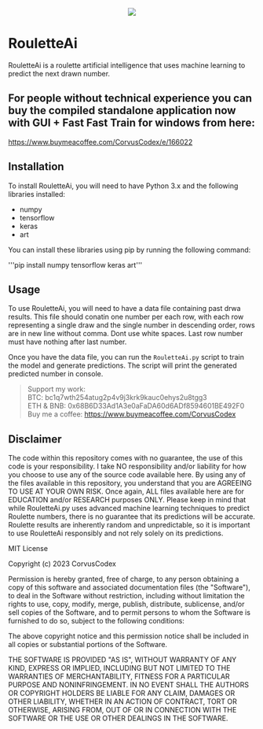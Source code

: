 <p align="center">
  <img src="https://github.com/CorvusCodex/RouletteAi/blob/main/RouletteAi.png?raw=true">
</p>

# RouletteAi
RouletteAi is a roulette artificial intelligence that uses machine learning to predict the next drawn number.

## For people without technical experience you can buy the compiled standalone application now with GUI + Fast Fast Train for windows from here:
https://www.buymeacoffee.com/CorvusCodex/e/166022


## Installation

To install RouletteAi, you will need to have Python 3.x and the following libraries installed:
- numpy
- tensorflow
- keras
- art

You can install these libraries using pip by running the following command:

'''pip install numpy tensorflow keras art'''

## Usage

To use RouletteAi, you will need to have a data file containing past drwa results. This file should conatin one number per each row, with each row representing a single draw and the single number in descending order, rows are in new line without comma. Dont use white spaces. Last row number must have nothing after last number.

Once you have the data file, you can run the `RouletteAi.py` script to train the model and generate predictions. The script will print the generated predicted number in console.

>Support my work:<br>
>BTC: bc1q7wth254atug2p4v9j3krk9kauc0ehys2u8tgg3<br>
>ETH & BNB: 0x68B6D33Ad1A3e0aFaDA60d6ADf8594601BE492F0<br>
>Buy me a coffee: https://www.buymeacoffee.com/CorvusCodex

## Disclaimer

The code within this repository comes with no guarantee, the use of this code is your responsibility. I take NO responsibility and/or liability for how you choose to use any of the source code available here. By using any of the files available in this repository, you understand that you are AGREEING TO USE AT YOUR OWN RISK. Once again, ALL files available here are for EDUCATION and/or RESEARCH purposes ONLY.
Please keep in mind that while RouletteAi.py uses advanced machine learning techniques to predict Roulette numbers, there is no guarantee that its predictions will be accurate. Roulette results are inherently random and unpredictable, so it is important to use RouletteAi responsibly and not rely solely on its predictions.


MIT License

Copyright (c) 2023 CorvusCodex

Permission is hereby granted, free of charge, to any person obtaining a copy
of this software and associated documentation files (the "Software"), to deal
in the Software without restriction, including without limitation the rights
to use, copy, modify, merge, publish, distribute, sublicense, and/or sell
copies of the Software, and to permit persons to whom the Software is
furnished to do so, subject to the following conditions:

The above copyright notice and this permission notice shall be included in all
copies or substantial portions of the Software.

THE SOFTWARE IS PROVIDED "AS IS", WITHOUT WARRANTY OF ANY KIND, EXPRESS OR
IMPLIED, INCLUDING BUT NOT LIMITED TO THE WARRANTIES OF MERCHANTABILITY,
FITNESS FOR A PARTICULAR PURPOSE AND NONINFRINGEMENT. IN NO EVENT SHALL THE
AUTHORS OR COPYRIGHT HOLDERS BE LIABLE FOR ANY CLAIM, DAMAGES OR OTHER
LIABILITY, WHETHER IN AN ACTION OF CONTRACT, TORT OR OTHERWISE, ARISING FROM,
OUT OF OR IN CONNECTION WITH THE SOFTWARE OR THE USE OR OTHER DEALINGS IN THE
SOFTWARE.

